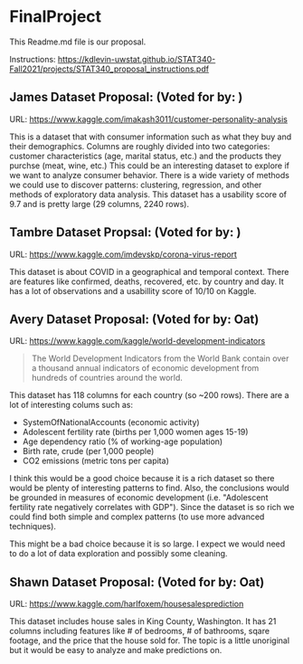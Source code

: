 # FinalProject

This Readme.md file is our proposal.

Instructions: https://kdlevin-uwstat.github.io/STAT340-Fall2021/projects/STAT340_proposal_instructions.pdf

## James Dataset Proposal: (Voted for by: )
URL: https://www.kaggle.com/imakash3011/customer-personality-analysis

This is a dataset that with consumer information such as what they buy and their demographics. Columns are roughly divided into two categories: customer characteristics (age, marital status, etc.) and the products they purchse (meat, wine, etc.) This could be an interesting dataset to explore if we want to analyze consumer behavior. There is a wide variety of methods we could use to discover patterns: clustering, regression, and other methods of exploratory data analysis. This dataset has a usability score of 9.7 and is pretty large (29 columns, 2240 rows).

## Tambre Dataset Propsal: (Voted for by: )

URL: https://www.kaggle.com/imdevskp/corona-virus-report

This dataset is about COVID in a geographical and temporal context. There are features like confirmed, deaths, recovered, etc. by country and day. It has a lot of observations and a usabillity score of 10/10 on Kaggle.

## Avery Dataset Proposal: (Voted for by: Oat)

URL: https://www.kaggle.com/kaggle/world-development-indicators

> The World Development Indicators from the World Bank contain over a thousand annual indicators of economic development from hundreds of countries around the world.

This dataset has 118 columns for each country (so ~200 rows). There are a lot of interesting colums such as:

- SystemOfNationalAccounts (economic activity)
- Adolescent fertility rate (births per 1,000 women ages 15-19)
- Age dependency ratio (% of working-age population)
- Birth rate, crude (per 1,000 people)
- CO2 emissions (metric tons per capita)

I think this would be a good choice because it is a rich dataset so there would be plenty of interesting patterns to find. Also, the conclusions would be grounded in measures of economic development (i.e. "Adolescent fertility rate negatively correlates with GDP"). Since the dataset is so rich we could find both simple and complex patterns (to use more advanced techniques).

This might be a bad choice because it is so large. I expect we would need to do a lot of data exploration and possibly some cleaning.

## Shawn Dataset Proposal: (Voted for by: Oat)

URL: https://www.kaggle.com/harlfoxem/housesalesprediction

This dataset includes house sales in King County, Washington. It has 21 columns including features like # of bedrooms, # of bathrooms, sqare footage, and the price that the house sold for. The topic is a little unoriginal but it would be easy to analyze and make predictions on.
